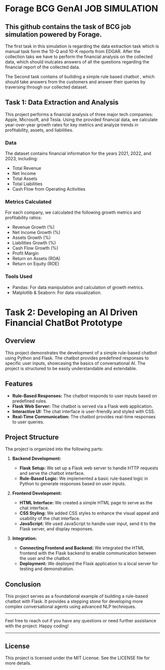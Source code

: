 # Forage BCG GenAI JOB SIMULATION

## This github contains the task of BCG job simulation powered by Forage. 
The first task in this simulation is regarding the data extraction task which is manual task form the 10-Q and 10-K reports from EDGAR. After the collection taks we have to perform the financial analysis on the collected data, which should inulcates answers of all the questions regarding the financial report of the collected data.

The Second task contains of builiding a simple rule based chatbot , which should take answers from the customers and answer their queries by traversing through our collected dataset.

## Task 1: Data Extraction and Analysis
This project performs a financial analysis of three major tech companies: Apple, Microsoft, and Tesla. Using the provided financial data, we calculate year-over-year growth rates for key metrics and analyze trends in profitability, assets, and liabilities.

### Data
The dataset contains financial information for the years 2021, 2022, and 2023, including:

- Total Revenue
- Net Income
- Total Assets
- Total Liabilities
- Cash Flow from Operating Activities

### Metrics Calculated

For each company, we calculated the following growth metrics and profitability ratios:
- Revenue Growth (%)
- Net Income Growth (%)
- Assets Growth (%)
- Liabilities Growth (%)
- Cash Flow Growth (%)
- Profit Margin
- Return on Assets (ROA)
- Return on Equity (ROE)

### Tools Used
- Pandas: For data manipulation and calculation of growth metrics.
- Matplotlib & Seaborn: For data visualization.

# Task 2: Developing an AI Driven Financial ChatBot Prototype

## Overview
This project demonstrates the development of a simple rule-based chatbot using Python and Flask. The chatbot provides predefined responses to specific user inputs, showcasing the basics of conversational AI. The project is structured to be easily understandable and extendable.

## Features
- **Rule-Based Responses:** The chatbot responds to user inputs based on predefined rules.
- **Flask Web Server:** The chatbot is served via a Flask web application.
- **Interactive UI:** The chat interface is user-friendly and styled with CSS.
- **Real-Time Communication:** The chatbot provides real-time responses to user queries.

## Project Structure
The project is organized into the following parts:

1. **Backend Development:**
   - **Flask Setup:** We set up a Flask web server to handle HTTP requests and serve the chatbot interface.
   - **Rule-Based Logic:** We implemented a basic rule-based logic in Python to generate responses based on user inputs.

2. **Frontend Development:**
   - **HTML Interface:** We created a simple HTML page to serve as the chat interface.
   - **CSS Styling:** We added CSS styles to enhance the visual appeal and usability of the chat interface.
   - **JavaScript:** We used JavaScript to handle user input, send it to the Flask server, and display responses.

3. **Integration:**
   - **Connecting Frontend and Backend:** We integrated the HTML frontend with the Flask backend to enable communication between the user and the chatbot.
   - **Deployment:** We deployed the Flask application to a local server for testing and demonstration.


## Conclusion
This project serves as a foundational example of building a rule-based chatbot with Flask. It provides a stepping stone for developing more complex conversational agents using advanced NLP techniques.

---

Feel free to reach out if you have any questions or need further assistance with the project. Happy coding!

---

## License
This project is licensed under the MIT License. See the LICENSE file for more details.

